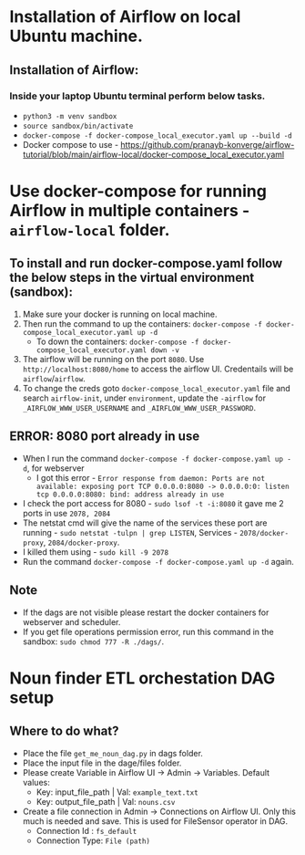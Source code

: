 # Installation of Airflow on local Ubuntu machine. 

## Installation of Airflow:
### Inside your laptop Ubuntu terminal perform below tasks.
- `python3 -m venv sandbox`
- `source sandbox/bin/activate`
- `docker-compose -f docker-compose_local_executor.yaml up --build -d`
- Docker compose to use - https://github.com/pranayb-konverge/airflow-tutorial/blob/main/airflow-local/docker-compose_local_executor.yaml

# Use docker-compose for running Airflow in multiple containers - `airflow-local` folder.
## To install and run docker-compose.yaml follow the below steps in the virtual environment (sandbox):
1. Make sure your docker is running on local machine.
2. Then run the command to up the containers: `docker-compose -f docker-compose_local_executor.yaml up -d`
    - To down the containers: `docker-compose -f docker-compose_local_executor.yaml down -v`
3. The airflow will be running on the port `8080`. Use `http://localhost:8080/home` to access the airflow UI. Credentails will be `airflow`/`airflow`. 
4. To change the creds goto `docker-compose_local_executor.yaml` file and search `airflow-init`, under `environment`, update the `-airflow` for `_AIRFLOW_WWW_USER_USERNAME` and `_AIRFLOW_WWW_USER_PASSWORD`.

## ERROR: 8080 port already in use
- When I run the command `docker-compose -f docker-compose.yaml up -d`, for webserver 
    - I got this error - `Error response from daemon: Ports are not available: exposing port TCP 0.0.0.0:8080 -> 0.0.0.0:0: listen tcp 0.0.0.0:8080: bind: address already in use`
- I check the port access for 8080 - `sudo lsof -t -i:8080` it gave me 2 ports in use `2078, 2084`
- The netstat cmd will give the name of the services these port are running - `sudo netstat -tulpn | grep LISTEN`, Services - `2078/docker-proxy`, `2084/docker-proxy`.
- I killed them using - `sudo kill -9 2078`
- Run the command `docker-compose -f docker-compose.yaml up -d` again.

## Note
- If the dags are not visible please restart the docker containers for webserver and scheduler.
- If you get file operations permission error, run this command in the sandbox: `sudo chmod 777 -R ./dags/`.

# Noun finder ETL orchestation DAG setup

## Where to do what?
- Place the file `get_me_noun_dag.py` in dags folder.
- Place the input file in the dage/files folder.
- Please create Variable in Airflow UI -> Admin -> Variables. Default values:
    - Key: input_file_path | Val: `example_text.txt`
    - Key: output_file_path | Val: `nouns.csv`
- Create a file connection in Admin -> Connections on Airflow UI. Only this much is needed and save. This is used for FileSensor operator in DAG.
    - Connection Id : `fs_default`
    - Connection Type: `File (path)`
    
